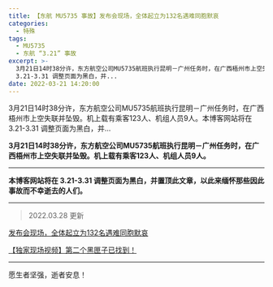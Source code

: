 ```yaml
---
title: 【东航 MU5735 事故】发布会现场，全体起立为132名遇难同胞默哀
categories:
  - 特殊
tags:
  - MU5735
  - 东航 “3.21” 事故
excerpt: >-
  3月21日14时38分许，东方航空公司MU5735航班执行昆明－广州任务时，在广西梧州市上空失联并坠毁。机上载有乘客123人、机组人员9人。本博客网站将在
  3.21-3.31 调整页面为黑白，并...
date: 2022-03-21 14:20:00
---
```


3月21日14时38分许，东方航空公司MU5735航班执行昆明－广州任务时，在广西梧州市上空失联并坠毁。机上载有乘客123人、机组人员9人。本博客网站将在 3.21-3.31 调整页面为黑白，并...
<!-- more -->
**3月21日14时38分许，东方航空公司MU5735航班执行昆明－广州任务时，在广西梧州市上空失联并坠毁。机上载有乘客123人、机组人员9人。**

* * *

**本博客网站将在 3.21-3.31 调整页面为黑白，并置顶此文章，以此来缅怀那些因此事故而不幸逝去的人们。**

* * *

> 2022.03.28 更新

[发布会现场，全体起立为132名遇难同胞默哀](https://old.blog.fwder.cn/index.php/go/aHR0cHM6Ly93d3cuYmlsaWJpbGkuY29tL3ZpZGVvL0JWMTJxNHkxdjcyNg==)

[【独家现场视频】第二个黑匣子已找到！](https://old.blog.fwder.cn/index.php/go/aHR0cHM6Ly93d3cuYmlsaWJpbGkuY29tL3ZpZGVvL0JWMThMNHkxNzdEaQ==)

* * *

愿生者坚强，逝者安息！
